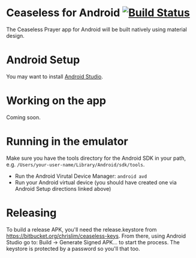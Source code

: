 # Ceaseless for Android [![Build Status](https://travis-ci.org/ceaseless-prayer/CeaselessAndroid.svg?branch=master)](https://travis-ci.org/ceaseless-prayer/CeaselessAndroid)
The Ceaseless Prayer app for Android will be built natively using material design.

# Android Setup

You may want to install [Android Studio](http://developer.android.com/tools/studio/index.html).

# Working on the app

Coming soon.

# Running in the emulator

Make sure you have the tools directory for the Android SDK in your path, e.g. `/Users/your-user-name/Library/Android/sdk/tools`.

* Run the Android Virutal Device Manager: `android avd`
* Run your Android virtual device (you should have created one via Android Setup directions linked above)

# Releasing

To build a release APK, you'll need the release.keystore from https://bitbucket.org/chrislim/ceaseless-keys. From there, using Android Studio go to: Build -> Generate Signed APK... to start the process. The keystore is protected by a password so you'll that too.
